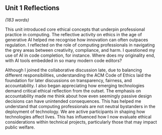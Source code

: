## **Unit 1 Reflections**

_(183 words)_


This unit introduced core ethical concepts that underpin professional practice in computing. The reflective activity on ethics in the age of generative AI helped me recognise how innovation can often outpaces regulation. I reflected on the role of computing professionals in navigating the grey areas between creativity, compliance, and harm. I questioned my use of AI in code completion, for instance. Where does my originality end, with AI tools embedded in so many modern code editors? 

Although I joined the collaborative discussion late, due to balancing different responsibilities, understanding the ACM Code of Ethics laid the foundation for later discussions on transparency, fairness, and accountability. I also began appreciating how emerging technologies demand critical ethical reflection from the outset. The emphasis on accountability made me think about how even seemingly passive design decisions can have unintended consequences. This has helped me understand that computing professionals are not neutral bystanders in the deployment of technology. We are active participants in shaping how technologies affect lives. This has influenced how I now evaluate ethical considerations within technical projects, particularly those that may impact public welfare.



